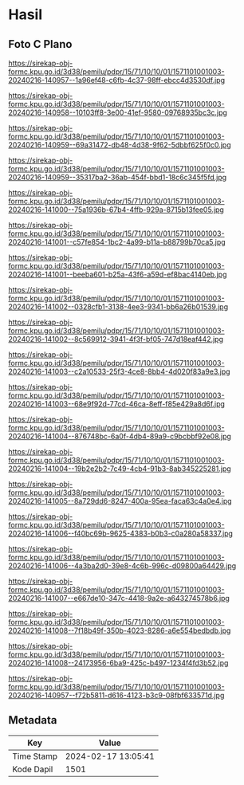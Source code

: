 # Hasil

## Foto C Plano

https://sirekap-obj-formc.kpu.go.id/3d38/pemilu/pdpr/15/71/10/10/01/1571101001003-20240216-140957--1a96ef48-c6fb-4c37-98ff-ebcc4d3530df.jpg

https://sirekap-obj-formc.kpu.go.id/3d38/pemilu/pdpr/15/71/10/10/01/1571101001003-20240216-140958--10103ff8-3e00-41ef-9580-09768935bc3c.jpg

https://sirekap-obj-formc.kpu.go.id/3d38/pemilu/pdpr/15/71/10/10/01/1571101001003-20240216-140959--69a31472-db48-4d38-9f62-5dbbf625f0c0.jpg

https://sirekap-obj-formc.kpu.go.id/3d38/pemilu/pdpr/15/71/10/10/01/1571101001003-20240216-140959--35317ba2-36ab-454f-bbd1-18c6c345f5fd.jpg

https://sirekap-obj-formc.kpu.go.id/3d38/pemilu/pdpr/15/71/10/10/01/1571101001003-20240216-141000--75a1936b-67b4-4ffb-929a-8715b13fee05.jpg

https://sirekap-obj-formc.kpu.go.id/3d38/pemilu/pdpr/15/71/10/10/01/1571101001003-20240216-141001--c57fe854-1bc2-4a99-b11a-b88799b70ca5.jpg

https://sirekap-obj-formc.kpu.go.id/3d38/pemilu/pdpr/15/71/10/10/01/1571101001003-20240216-141001--beeba601-b25a-43f6-a59d-ef8bac4140eb.jpg

https://sirekap-obj-formc.kpu.go.id/3d38/pemilu/pdpr/15/71/10/10/01/1571101001003-20240216-141002--0328cfb1-3138-4ee3-9341-bb6a26b01539.jpg

https://sirekap-obj-formc.kpu.go.id/3d38/pemilu/pdpr/15/71/10/10/01/1571101001003-20240216-141002--8c569912-3941-4f3f-bf05-747d18eaf442.jpg

https://sirekap-obj-formc.kpu.go.id/3d38/pemilu/pdpr/15/71/10/10/01/1571101001003-20240216-141003--c2a10533-25f3-4ce8-8bb4-4d020f83a9e3.jpg

https://sirekap-obj-formc.kpu.go.id/3d38/pemilu/pdpr/15/71/10/10/01/1571101001003-20240216-141003--68e9f92d-77cd-46ca-8eff-f85e429a8d6f.jpg

https://sirekap-obj-formc.kpu.go.id/3d38/pemilu/pdpr/15/71/10/10/01/1571101001003-20240216-141004--876748bc-6a0f-4db4-89a9-c9bcbbf92e08.jpg

https://sirekap-obj-formc.kpu.go.id/3d38/pemilu/pdpr/15/71/10/10/01/1571101001003-20240216-141004--19b2e2b2-7c49-4cb4-91b3-8ab345225281.jpg

https://sirekap-obj-formc.kpu.go.id/3d38/pemilu/pdpr/15/71/10/10/01/1571101001003-20240216-141005--8a729dd6-8247-400a-95ea-faca63c4a0e4.jpg

https://sirekap-obj-formc.kpu.go.id/3d38/pemilu/pdpr/15/71/10/10/01/1571101001003-20240216-141006--f40bc69b-9625-4383-b0b3-c0a280a58337.jpg

https://sirekap-obj-formc.kpu.go.id/3d38/pemilu/pdpr/15/71/10/10/01/1571101001003-20240216-141006--4a3ba2d0-39e8-4c6b-996c-d09800a64429.jpg

https://sirekap-obj-formc.kpu.go.id/3d38/pemilu/pdpr/15/71/10/10/01/1571101001003-20240216-141007--e667de10-347c-4418-9a2e-a643274578b6.jpg

https://sirekap-obj-formc.kpu.go.id/3d38/pemilu/pdpr/15/71/10/10/01/1571101001003-20240216-141008--7f18b49f-350b-4023-8286-a6e554bedbdb.jpg

https://sirekap-obj-formc.kpu.go.id/3d38/pemilu/pdpr/15/71/10/10/01/1571101001003-20240216-141008--24173956-6ba9-425c-b497-1234f4fd3b52.jpg

https://sirekap-obj-formc.kpu.go.id/3d38/pemilu/pdpr/15/71/10/10/01/1571101001003-20240216-140957--f72b5811-d616-4123-b3c9-08fbf633571d.jpg


## Metadata

| Key        | Value               |
| ---------- | ------------------- |
| Time Stamp | 2024-02-17 13:05:41 |
| Kode Dapil | 1501                |



